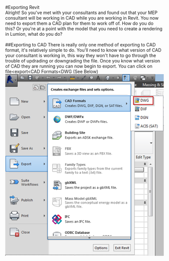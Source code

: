 #Exporting Revit 
<br>
Alright! So you've met with your consultants and found out that your MEP consultant will be working in CAD while you are working in Revit. You now need to export them a CAD plan for them to work off of. How do you do this? Or you're at a point with the model that you need to create a rendering in Lumion, what do you do?
<br>
<br>
##Exporting to CAD
There is really only one method of exporting to CAD format, it's relatively simple to do. You'll need to know what version of CAD your consultant is working in, this way they won't have to go through the trouble of updrading or downgrading the file. Once you know what version of CAD they are running you can now begin to export. You can click on file<export<CAD Formats<DWG (See Below)
<br>
<img src="images/8/ExportDWG.png">
